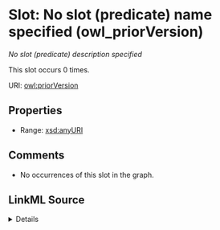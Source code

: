 

# Slot: No slot (predicate) name specified (owl_priorVersion)


_No slot (predicate) description specified_






This slot occurs 0 times.


URI: [owl:priorVersion](http://www.w3.org/2002/07/owl#priorVersion)



<!-- no inheritance hierarchy -->








## Properties

* Range: [xsd:anyURI](http://www.w3.org/2001/XMLSchema#anyURI)





## Comments

* No occurrences of this slot in the graph.



## LinkML Source

<details>

```yaml
name: owl_priorVersion
annotations:
  count:
    tag: count
    value: 0
description: No slot (predicate) description specified
title: No slot (predicate) name specified
comments:
- No occurrences of this slot in the graph.
from_schema: fio-kg
rank: 1000
domain: owl_priorVersion
slot_uri: owl:priorVersion
alias: owl_priorVersion
range: uri

```
</details>